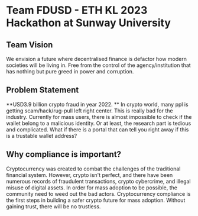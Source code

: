 # Team FDUSD - ETH KL 2023 Hackathon at Sunway University

## Team Vision
We envision a future where decentralised finance is defactor how modern societies will be living in.
Free from the control of the agency/institution that has nothing but pure greed in power and corruption.

## Problem Statement
**USD3.9 billion crypto fraud in year 2022. **
In crypto world, many ppl is getting scam/hack/rug-pull left right center. This is really bad for the industry. 
Currently for mass users, there is almost impossible to check if the wallet belong to a malicious identity. 
Or at least, the research part is tedious and complicated. What if there is a portal that can tell you right away if this is a trustable wallet address?

## Why compliance is important?

Cryptocurrency was created to combat the challenges of the traditional financial system. 
However, crypto isn't perfect, and there have been numerous records of fraudulent transactions, crypto cybercrime, and illegal misuse of digital assets. 
In order for mass adoption to be possible, the community need to weed out the bad actors.
Cryptocurrency compliance is the first steps in building a safer crypto future for mass adoption.
Without gaining trust, there will be no trustless.
